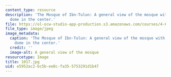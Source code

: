 ```yaml
---
content_type: resource
description: 'The Mosque of Ibn-Tulun: A general view of the mosque with the fountain
  dome in the center.'
file: https://ol-ocw-studio-app-production.s3.amazonaws.com/courses/4-614-religious-architecture-and-islamic-cultures-fall-2002/e5952ac2bc5bee8cfa355753291d1b47_1017.jpg
file_type: image/jpeg
image_metadata:
  caption: 'The Mosque of Ibn-Tulun: A general view of the mosque with the fountain
    dome in the center.'
  credit: ''
  image-alt: A general view of the mosque
resourcetype: Image
title: 1017.jpg
uid: e5952ac2-bc5b-ee8c-fa35-5753291d1b47
---
```

